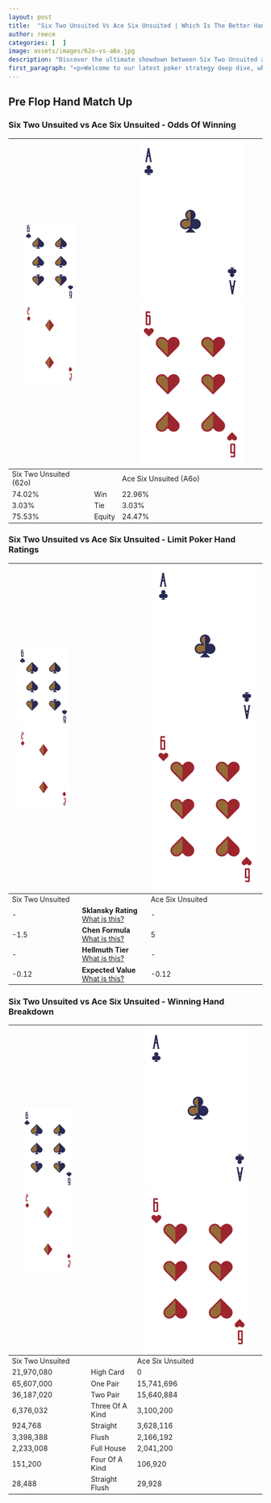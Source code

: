 ```yaml
---
layout: post
title:  "Six Two Unsuited Vs Ace Six Unsuited | Which Is The Better Hand In Poker? A Complete Guide"
author: reece
categories: [  ]
image: assets/images/62o-vs-a6o.jpg
description: "Discover the ultimate showdown between Six Two Unsuited and Ace Six Unsuited in poker! Uncover the odds, strategies, and scenarios where one hand triumphs over the other. Get ready to up your poker game with this thrilling analysis."
first_paragraph: "<p>Welcome to our latest poker strategy deep dive, where we're pitting two distinct hands against each other in a high-stakes showdown: Six Two Unsuited vs Ace Six Unsuited.</p><p>In the dynamic world of poker, every decision counts, and knowing which hand holds the upper hand is key to your success at the table.</p><p>In this article, we'll dissect these two hands, explore the scenarios where one dominates the other, and equip you with the knowledge to make strategic choices that can tip the odds in your favor.</p><p>Get ready to unravel the intriguing dynamics of these poker hands and elevate your game to new heights.</p>"
---
```




[comment]: # (sp0)

## Pre Flop Hand Match Up

<div class="table hand-ratings" markdown="1"> 



### Six Two Unsuited vs Ace Six Unsuited - Odds Of Winning


    
| ![image info](assets/images/hand1/6.png) ![image info](assets/images/hand1/2o.png) |  | ![image info](assets/images/hand2/A.png) ![image info](assets/images/hand2/6o.png) |
| -------- | -------- | -------- |
| Six Two Unsuited (62o) |  | Ace Six Unsuited (A6o) |
| 74.02% | Win | 22.96% |
| 3.03% | Tie | 3.03% |
| 75.53% | Equity | 24.47% |




[comment]: # (sp1)



### Six Two Unsuited vs Ace Six Unsuited - Limit Poker Hand Ratings


    
| ![image info](assets/images/hand1/6.png) ![image info](assets/images/hand1/2o.png) |  | ![image info](assets/images/hand2/A.png) ![image info](assets/images/hand2/6o.png) |
| -------- | -------- | -------- |
| Six Two Unsuited |  | Ace Six Unsuited |
| - | **Sklansky Rating** [What is this?](/sklansky-rating-explained) | - |
| -1.5 | **Chen Formula** [What is this?](/chen-formula-explained) | 5 |
| - | **Hellmuth Tier** [What is this?](/Hellmuth-tier-explained) | - |
| -0.12 | **Expected Value** [What is this?](/expected-value-explained) | -0.12 |




[comment]: # (sp2)



### Six Two Unsuited vs Ace Six Unsuited - Winning Hand Breakdown


    
| ![image info](assets/images/hand1/6.png) ![image info](assets/images/hand1/2o.png) |  | ![image info](assets/images/hand2/A.png) ![image info](assets/images/hand2/6o.png) |
| -------- | -------- | -------- |
| Six Two Unsuited |  | Ace Six Unsuited |
| 21,970,080 | High Card | 0 |
| 65,607,000 | One Pair | 15,741,696 |
| 36,187,020 | Two Pair | 15,640,884 |
| 6,376,032 | Three Of A Kind | 3,100,200 |
| 924,768 | Straight | 3,628,116 |
| 3,398,388 | Flush | 2,166,192 |
| 2,233,008 | Full House | 2,041,200 |
| 151,200 | Four Of A Kind | 106,920 |
| 28,488 | Straight Flush | 29,928 |




[comment]: # (sp3)



</div>

[comment]: # (sp4)



[comment]: # (sp5)

